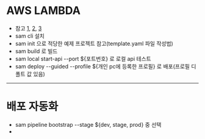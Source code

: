 # AWS LAMBDA

- 참고 [1](https://docs.aws.amazon.com/ko_kr/serverless-application-model/latest/developerguide/what-is-sam.html), [2](https://catalog.workshops.aws/complete-aws-sam/en-US), [3](https://github.com/aws/serverless-java-container)
- sam cli 설치
- sam init 으로 적당한 예제 프로젝트 참고(template.yaml 파일 작성법)
- sam build 로 빌드
- sam local start-api --port ${포트번호} 로 로컬 api 테스트
- sam deploy --guided --profile ${개인 pc에 등록한 프로필} 로 배포(프로필 디폴트 값 있음)
---
# 배포 자동화
- sam pipeline bootstrap --stage ${dev, stage, prod} 중 선택
- 